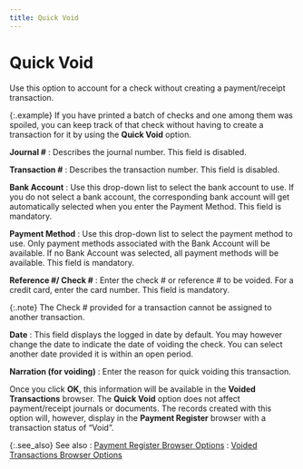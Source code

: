 ```yaml
---
title: Quick Void
---
```


# Quick Void


Use this option to account for a check without creating a payment/receipt  transaction.


{:.example}
If you have printed a batch of checks and  one among them was spoiled, you can keep track of that check without having  to create a transaction for it by using the **Quick 
 Void** option.


**Journal #**
: Describes the journal number. This field is disabled.


**Transaction #**
: Describes the transaction number. This field is  disabled.


**Bank Account**
: Use this drop-down list to select the bank account  to use. If you do not select a bank account, the corresponding bank account  will get automatically selected when you enter the Payment Method. This  field is mandatory.


**Payment Method**
: Use this drop-down list to select the payment method  to use. Only payment methods associated with the Bank Account will be  available. If no Bank Account was selected, all payment methods will be  available. This field is mandatory.


**Reference #/ Check #**
: Enter the check # or reference # to be voided. For  a credit card, enter the card number. This field is mandatory.


{:.note}
The Check # provided for a transaction cannot  be assigned to another transaction.


**Date**
: This field displays the logged in date by default.  You may however change the date to indicate the date of voiding the check.  You can select another date provided it is within an open period.


**Narration (for voiding)**
: Enter the reason for quick voiding this transaction.


Once you click **OK**, this information  will be available in the **Voided 
 Transactions** browser. The **Quick 
 Void** option does not affect payment/receipt journals or documents.  The records created with this option will, however, display in the **Payment Register** browser with a transaction  status of “Void”.


{:.see_also}
See also
: [Payment  Register Browser Options]({{site.acc_baseurl}}/payment-register/wizard/browser/payment_register_browser_options.html)
: [Voided  Transactions Browser Options]({{site.acc_baseurl}}/payment-register/wizard/browser/voided-trans/voided_transactions_browser_options_accounting.html)
